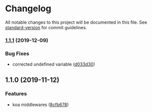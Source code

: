 # Changelog

All notable changes to this project will be documented in this file. See [standard-version](https://github.com/conventional-changelog/standard-version) for commit guidelines.

### [1.1.1](https://github.com/gospime/koa-middlewares/compare/v1.1.0...v1.1.1) (2019-12-09)


### Bug Fixes

* corrected undefined variable ([d033d30](https://github.com/gospime/koa-middlewares/commit/d033d30db2715b3de5345aaa58d50b744994d4d1))

## 1.1.0 (2019-11-12)


### Features

* koa middlewares ([8cfb678](https://github.com/gospime/koa-middlewares/commit/8cfb678da07139bb6bd7c5e51ca9a5b8510378ae))
